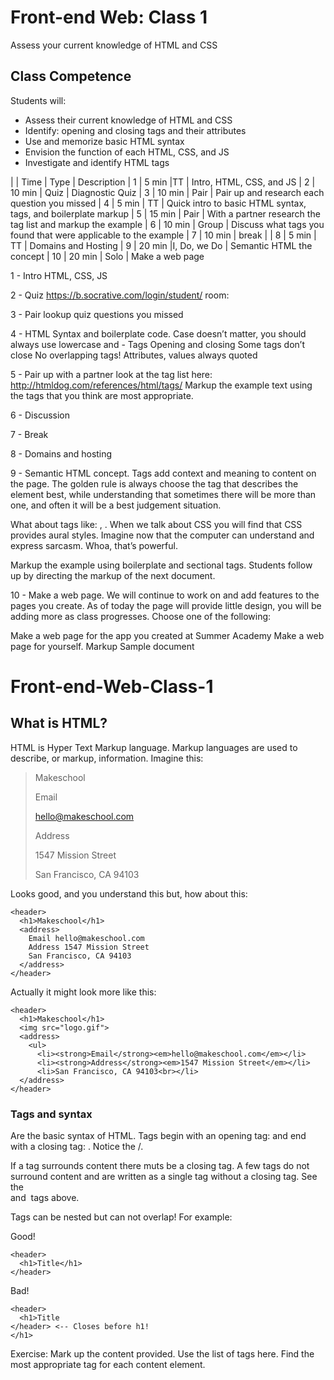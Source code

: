 # Front-end Web: Class 1

Assess your current knowledge of HTML and CSS

## Class Competence

Students will: 

- Assess their current knowledge of HTML and CSS
- Identify: opening and closing tags and their attributes
- Use and memorize basic HTML syntax
- Envision the function of each HTML, CSS, and JS
- Investigate and identify HTML tags 



|    | Time   | Type  | Description
| 1  | 5 min  |TT     | Intro, HTML, CSS, and JS
| 2  | 10 min | Quiz  | Diagnostic Quiz
| 3  | 10 min | Pair  | Pair up and research each question you missed
| 4  | 5 min  | TT    | Quick intro to basic HTML syntax, tags, and boilerplate markup
| 5  | 15 min | Pair  | With a partner research the tag list and markup the example
| 6  | 10 min | Group | Discuss what tags you found that were applicable to the example
| 7  | 10 min | break | 
| 8  | 5 min  | TT    | Domains and Hosting
| 9  | 20 min |I, Do, we Do | Semantic HTML the concept
| 10 | 20 min | Solo  | Make a web page


1 - Intro HTML, CSS, JS

2 - Quiz https://b.socrative.com/login/student/ room: 


3 - Pair lookup quiz questions you missed 

4 - HTML Syntax and boilerplate code. 
Case doesn’t matter, you should always use lowercase and - 
Tags 
Opening and closing
Some tags don’t close
No overlapping tags!
Attributes, values always quoted

5 - Pair up with a partner look at the tag list here: http://htmldog.com/references/html/tags/
Markup the example text using the tags that you think are most appropriate. 

6 - Discussion

7 - Break 

8 - Domains and hosting

9 - Semantic HTML concept. Tags add context and meaning to content on the page. The golden rule is always choose the tag that describes the element best, while understanding that sometimes there will be more than one, and often it will be a best judgement situation. 

What about tags like: <sarcasm>, <humor>. When we talk about CSS you will find that CSS provides aural styles. Imagine now that the computer can understand and express sarcasm. Whoa, that’s powerful.

Markup the example using boilerplate and sectional tags. Students follow up by directing the markup of the next document. 

10 - Make a web page. We will continue to work on and add features to the pages you create. As of today the page will provide little design, you will be adding more as class progresses.  Choose one of the following:

Make a web page for the app you created at Summer Academy
Make a web page for yourself. 
Markup Sample document 
































# Front-end-Web-Class-1

## What is HTML?

HTML is Hyper Text Markup language. Markup languages are used to describe, or markup, information. Imagine this: 

> Makeschool 
>
> Email
>
> hello@makeschool.com
>
> Address
>
> 1547 Mission Street 
>
> San Francisco, CA 94103

Looks good, and you understand this but, how about this:

```
<header>
  <h1>Makeschool</h1>
  <address>
    Email hello@makeschool.com
    Address 1547 Mission Street
    San Francisco, CA 94103
  </address>
</header>
```

Actually it might look more like this: 

```
<header>
  <h1>Makeschool</h1>
  <img src="logo.gif">
  <address>
    <ul>
      <li><strong>Email</strong><em>hello@makeschool.com</em></li>
      <li><strong>Address</strong><em>1547 Mission Street</em></li>
      <li>San Francisco, CA 94103<br></li>
  </address>
</header>
```

### Tags and syntax

Are the basic syntax of HTML. Tags begin with an opening tag: <tag> and end with a closing tag: </tag>. Notice the /.

If a tag surrounds content there muts be a closing tag. A few tags do not surround content and are written as a single tag
without a closing tag. See the <br> and <img> tags above. 

Tags can be nested but can not overlap! For example: 

Good!

```
<header>
  <h1>Title</h1>
</header>
```

Bad!

```
<header>
  <h1>Title
</header> <-- Closes before h1!
</h1> 
```

Exercise: Mark up the content provided. Use the list of tags here. Find the most appropriate tag for each content element. 




